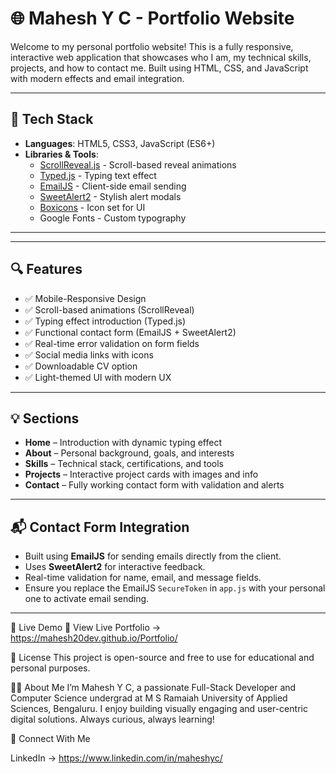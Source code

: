 # 🌐 Mahesh Y C - Portfolio Website

Welcome to my personal portfolio website! This is a fully responsive, interactive web application that showcases who I am, my technical skills, projects, and how to contact me. Built using HTML, CSS, and JavaScript with modern effects and email integration.

---

## 🧰 Tech Stack

- **Languages**: HTML5, CSS3, JavaScript (ES6+)
- **Libraries & Tools**:
  - [ScrollReveal.js](https://scrollrevealjs.org/) - Scroll-based reveal animations
  - [Typed.js](https://mattboldt.com/demos/typed-js/) - Typing text effect
  - [EmailJS](https://www.emailjs.com/) - Client-side email sending
  - [SweetAlert2](https://sweetalert2.github.io/) - Stylish alert modals
  - [Boxicons](https://boxicons.com/) - Icon set for UI
  - Google Fonts - Custom typography

---

---

## 🔍 Features

- ✅ Mobile-Responsive Design
- ✅ Scroll-based animations (ScrollReveal)
- ✅ Typing effect introduction (Typed.js)
- ✅ Functional contact form (EmailJS + SweetAlert2)
- ✅ Real-time error validation on form fields
- ✅ Social media links with icons
- ✅ Downloadable CV option
- ✅ Light-themed UI with modern UX

---

## 💡 Sections

- **Home** – Introduction with dynamic typing effect
- **About** – Personal background, goals, and interests
- **Skills** – Technical stack, certifications, and tools
- **Projects** – Interactive project cards with images and info
- **Contact** – Fully working contact form with validation and alerts

---

## 📬 Contact Form Integration

- Built using **EmailJS** for sending emails directly from the client.
- Uses **SweetAlert2** for interactive feedback.
- Real-time validation for name, email, and message fields.
- Ensure you replace the EmailJS `SecureToken` in `app.js` with your personal one to activate email sending.

---
🚀 Live Demo
🔗 View Live Portfolio -> https://mahesh20dev.github.io/Portfolio/

📄 License
This project is open-source and free to use for educational and personal purposes.

🙋‍♂️ About Me
I’m Mahesh Y C, a passionate Full-Stack Developer and Computer Science undergrad at M S Ramaiah University of Applied Sciences, Bengaluru. I enjoy building visually engaging and user-centric digital solutions. Always curious, always learning!

🔗 Connect With Me

LinkedIn -> https://www.linkedin.com/in/maheshyc/



